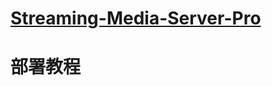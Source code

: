 # **[Streaming-Media-Server-Pro](https://github.com/239144498/Streaming-Media-Server-Pro)**

# 部署教程

